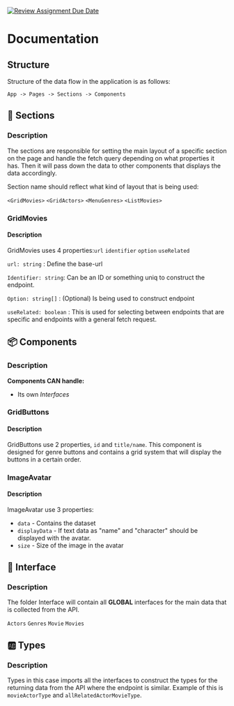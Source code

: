 [![Review Assignment Due Date](https://classroom.github.com/assets/deadline-readme-button-24ddc0f5d75046c5622901739e7c5dd533143b0c8e959d652212380cedb1ea36.svg)](https://classroom.github.com/a/3xRw79B0)

# Documentation

## Structure
Structure of the data flow in the application is as follows:

``App -> Pages -> Sections -> Components``

##  📁 Sections
### Description
The sections are responsible for setting the main layout of a specific section on the page and handle the fetch query depending on what properties it has. Then it will pass down the data to other components that displays the data accordingly.

Section name should reflect what kind of layout that is being used:

``<GridMovies>``
``<GridActors>``
``<MenuGenres>``
``<ListMovies>``

### GridMovies
#### Description
GridMovies uses 4 properties:``url``  ``identifier`` ``option`` ``useRelated``

``url: string`` : Define the base-url 

``Identifier: string``: Can be an ID or something uniq to construct the endpoint.

``Option: string[]`` : (Optional) Is being used to construct endpoint

``useRelated: boolean`` : This is used for selecting between endpoints that are specific and endpoints with a general fetch request.


## 📦 Components
### Description
**Components CAN handle:**
* Its own _Interfaces_

### GridButtons
#### Description
GridButtons use 2 properties, ``id``  and ``title/name``.
This component is designed for genre buttons and contains a grid system that will display the buttons in a certain order.

### ImageAvatar
#### Description
ImageAvatar use 3 properties:
* ``data`` - Contains the dataset
* ``displayData`` - If text data as "name" and "character" should be displayed with the avatar.
* ``size`` - Size of the image in the avatar

## 📝 Interface
### Description
The folder Interface will contain all **GLOBAL** interfaces for the main data that is collected from the API.

``Actors``
``Genres``
``Movie``
``Movies``

## 🆎 Types
### Description
Types in this case imports all the interfaces to construct the types for the returning data from the API where the endpoint is similar. Example of this is ``movieActorType`` and ``allRelatedActorMovieType``.
